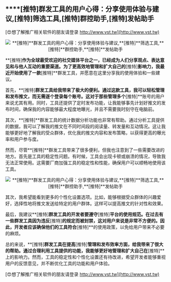 ## ****[推特]**群发工具的用户心得：分享使用体验与建议,**[推特]**筛选工具,**[推特]**群控助手,**[推特]**发帖助手**

[😍想了解推广相关软件的朋友请登录 http://www.vst.tw](http://www.vst.tw)

 <center><img src="https://vst.tw/MP4/tuiguang/png/5.png" alt="**[推特]**群发工具的用户心得：分享使用体验与建议,**[推特]**筛选工具,**[推特]**群控助手,**[推特]**发帖助手"></center>

**[推特]**作为全球最受欢迎的社交媒体平台之一，已经成为人们分享观点、表达意见和与他人互动的重要渠道。为了更高效地管理和扩大自己的**[推特]**影响力，我最近开始使用了一款**[推特]**群发工具，并愿意在这里分享我的使用体验和一些建议。

首先，**[推特]**群发工具给我带来了极大的便利。通过这款工具，我可以轻松管理和发布推文，而无需逐个登录每个账号。这对于那些管理多个**[推特]**账号的用户来说尤其有用。同时，工具还提供了定时发布功能，让我能够事先计划好推文的发布时间，确保我的内容能够最大程度地曝光，并且不需要我时刻守在电脑前。

其次，**[推特]**群发工具的统计数据分析功能也非常有帮助。通过分析工具提供的数据，我可以了解我的推文在不同时间段的阅读量、转发量和互动情况。这让我能够更好地了解我的受众群体，优化我的推文内容和发布策略，以获得更高的曝光率和用户参与度。

然而，尽管**[推特]**群发工具带来了很多便利，但我也注意到了一些需要改进的地方。首先是工具的稳定性问题。有时候，工具会出现卡顿或崩溃的情况，导致我无法正常使用。这需要厂商加强工具的稳定性和性能，确保用户可以顺畅地使用该工具。

 <center><img src="https://vst.tw/MP4/tuiguang/png/4.png" alt="**[推特]**群发工具的用户心得：分享使用体验与建议,**[推特]**筛选工具,**[推特]**群控助手,**[推特]**发帖助手"></center>

其次，我希望能看到更多的个性化设置选项。比如，能够根据受众群体的兴趣爱好，选择性地将推文发送给特定的用户群体。这样可以提高推文的针对性和效果。

最后，我建议**[推特]**群发工具的开发者要遵守**[推特]**平台的使用规范。在过去有一些群发工具因为违反**[推特]**的规定而被封禁，这对用户来说是非常不方便的。因此，开发者应该确保他们的工具符合**[推特]**的使用政策，以免给用户带来不必要的麻烦。

总的来说，**[推特]**群发工具在提高**[推特]**管理和发布效率方面，给我带来了很大的帮助。通过合理利用工具提供的功能，我能够更好地管理和扩大自己在**[推特]**上的影响力。然而，工具的稳定性和个性化设置还有待改进，希望开发者能够重视用户的反馈意见，并不断优化工具的功能和用户体验。

[😍想了解推广相关软件的朋友请登录 http://www.vst.tw](http://www.vst.tw)



